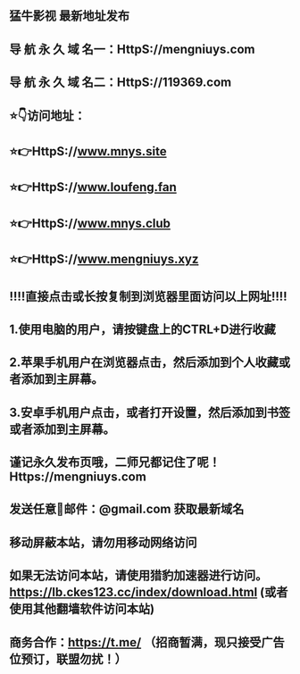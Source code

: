 ## 猛牛影视 最新地址发布
## 导 航 永 久 域 名一：HttpS://mengniuys.com
## 导 航 永 久 域 名二：HttpS://119369.com

## ⭐️👇访问地址：
## ⭐️👉HttpS://www.mnys.site
## ⭐️👉HttpS://www.loufeng.fan
## ⭐️👉HttpS://www.mnys.club
## ⭐️👉HttpS://www.mengniuys.xyz
##
## 
## ‼️‼️直接点击或长按复制到浏览器里面访问以上网址‼️‼️ 
##
##
## 1.使用电脑的用户，请按键盘上的CTRL+D进行收藏
## 2.苹果手机用户在浏览器点击，然后添加到个人收藏或者添加到主屏幕。
## 3.安卓手机用户点击，或者打开设置，然后添加到书签或者添加到主屏幕。
##
## 谨记永久发布页哦，二师兄都记住了呢！Https://mengniuys.com
## 发送任意📧邮件：@gmail.com 获取最新域名
##
## **移动屏蔽本站，请勿用移动网络访问**
## 如果无法访问本站，请使用猎豹加速器进行访问。https://lb.ckes123.cc/index/download.html  (或者使用其他翻墙软件访问本站)
##
## 商务合作：https://t.me/    （招商暂满，现只接受广告位预订，联盟勿扰！）
